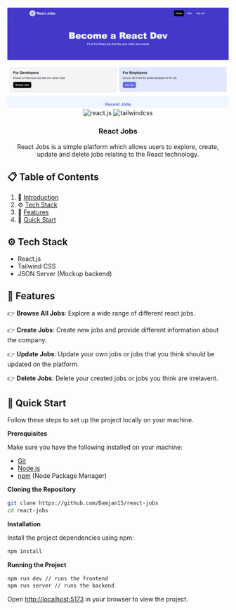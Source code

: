 <div align="center">
  <br />
    <a href="#" target="_blank">
      <img src="./src/assets/reactjobs-cover.png" alt="Project Banner">
    </a>
  <br />
  
  <div>
    <img src="https://img.shields.io/badge/-React_JS-black?style=for-the-badge&logoColor=white&logo=react&color=61DAFB" alt="react.js" />
    <img src="https://img.shields.io/badge/-Tailwind_CSS-black?style=for-the-badge&logoColor=white&logo=tailwindcss&color=06B6D4" alt="tailwindcss" />
  </div>

  <h3 align="center">React Jobs</h3>

   <div align="center">
     React Jobs is a simple platform which allows users to explore, create, update and delete jobs relating to the React technology. 
    </div>
</div>

## 📋 <a name="table">Table of Contents</a>

1. 🤖 [Introduction](#introduction)
2. ⚙️ [Tech Stack](#tech-stack)
3. 🔋 [Features](#features)
4. 🤸 [Quick Start](#quick-start)


## <a name="tech-stack">⚙️ Tech Stack</a>

- React.js
- Tailwind CSS
- JSON Server (Mockup backend)

## <a name="features">🔋 Features</a>

👉 **Browse All Jobs**: Explore a wide range of different react jobs.

👉 **Create Jobs**: Create new jobs and provide different information about the company. 

👉 **Update Jobs**: Update your own jobs or jobs that you think should be updated on the platform.

👉 **Delete Jobs**: Delete your created jobs or jobs you think are irrelavent.

## <a name="quick-start">🤸 Quick Start</a>

Follow these steps to set up the project locally on your machine.

**Prerequisites**

Make sure you have the following installed on your machine:

- [Git](https://git-scm.com/)
- [Node.js](https://nodejs.org/en)
- [npm](https://www.npmjs.com/) (Node Package Manager)

**Cloning the Repository**

```bash
git clone https://github.com/Damjan15/react-jobs
cd react-jobs
```

**Installation**

Install the project dependencies using npm:

```bash
npm install
```


**Running the Project**

```bash
npm run dev // runs the frontend
npm run server // runs the backend
```

Open [http://localhost:5173](http://localhost:5173) in your browser to view the project.